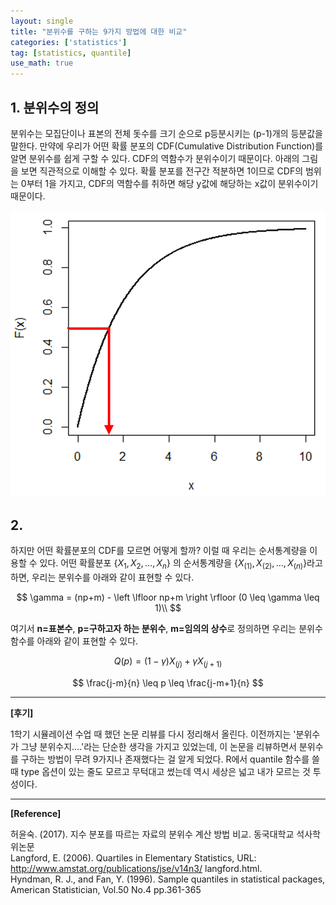 ```yaml
---
layout: single
title: "분위수를 구하는 9가지 방법에 대한 비교"
categories: ['statistics']
tag: [statistics, quantile]
use_math: true
---
```


## 1. 분위수의 정의  
  
분위수는 모집단이나 표본의 전체 돗수를 크기 순으로 p등분시키는 (p-1)개의 등분값을 말한다. 만약에 우리가 어떤 확률 분포의 CDF(Cumulative Distribution Function)를 알면 분위수를 쉽게 구할 수 있다. CDF의 역함수가 분위수이기 때문이다. 아래의 그림을 보면 직관적으로 이해할 수 있다. 확률 분포를 전구간 적분하면 1이므로 CDF의 범위는 0부터 1을 가지고, CDF의 역함수를 취하면 해당 y값에 해당하는 x값이 분위수이기 때문이다.  

![](../assets/images/postphotos/2022-07-17-quantile/quantile_cdf.png)
  
## 2.
하지만 어떤 확률분포의 CDF를 모르면 어떻게 할까? 이럴 때 우리는 순서통계량을 이용할 수 있다. 어떤 확률분포 $\{X_1, X_2, ..., X_n\}$ 의 순서통계량을 $\{X_{(1)}, X_{(2)}, ..., X_{(n)}\}$라고 하면, 우리는 분위수를 아래와 같이 표현할 수 있다.  

$$ \gamma = (np+m) - \left \lfloor np+m \right \rfloor (0 \leq \gamma \leq 1)\\ $$  

여기서 **n=표본수**, **p=구하고자 하는 분위수**, **m=임의의 상수**로 정의하면 우리는 분위수 함수를 아래와 같이 표현할 수 있다.  

$$ Q(p) = (1-\gamma) X_{(j)} + \gamma X_{(j+1)} $$  

$$ \frac{j-m}{n} \leq p \leq \frac{j-m+1}{n} $$  
















---
**[후기]**  
  
1학기 시뮬레이션 수업 때 했던 논문 리뷰를 다시 정리해서 올린다. 이전까지는 '분위수가 그냥 분위수지....'라는 단순한 생각을 가지고 있었는데, 이 논문을 리뷰하면서 분위수를 구하는 방법이 무려 9가지나 존재했다는 걸 알게 되었다. R에서 quantile 함수를 쓸 때 type 옵션이 있는 줄도 모르고 무턱대고 썼는데 역시 세상은 넓고 내가 모르는 것 투성이다.  
  
---
**[Reference]**  
  
허윤숙. (2017). 지수 분포를 따르는 자료의 분위수 계산 방법 비교. 동국대학교 석사학위논문  
Langford, E. (2006). Quartiles in Elementary Statistics, URL: http://www.amstat.org/publications/jse/v14n3/ langford.html.  
Hyndman, R. J., and Fan, Y. (1996). Sample quantiles in statistical packages, American Statistician, Vol.50 No.4 pp.361-365